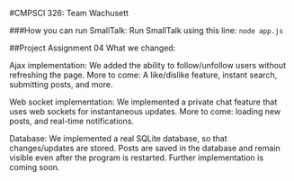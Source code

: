 #CMPSCI 326: Team Wachusett

###How you can run SmallTalk:
Run SmallTalk using this line: `node app.js`

##Project Assignment 04
What we changed: 

Ajax implementation:
We added the ability to follow/unfollow users without refreshing the page.
More to come: A like/dislike feature, instant search, submitting posts, and more.

Web socket implementation:
We implemented a private chat feature that uses web sockets for instantaneous updates.
More to come: loading new posts, and real-time notifications.

Database:
We implemented a real SQLite database, so that changes/updates are stored. Posts are saved in the database and remain
visible even after the program is restarted. Further implementation is coming soon.

